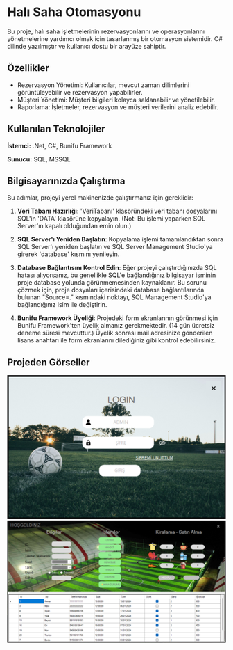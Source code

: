 
# Halı Saha Otomasyonu

Bu proje, halı saha işletmelerinin rezervasyonlarını ve operasyonlarını yönetmelerine yardımcı olmak için tasarlanmış bir otomasyon sistemidir. C# dilinde yazılmıştır ve kullanıcı dostu bir arayüze sahiptir. 


## Özellikler

- Rezervasyon Yönetimi: Kullanıcılar, mevcut zaman dilimlerini görüntüleyebilir ve rezervasyon yapabilirler.
- Müşteri Yönetimi: Müşteri bilgileri kolayca saklanabilir ve yönetilebilir.
- Raporlama: İşletmeler, rezervasyon ve müşteri verilerini analiz edebilir.

  
## Kullanılan Teknolojiler

**İstemci:** .Net, C#, Bunifu Framework

**Sunucu:** SQL, MSSQL

  ## Bilgisayarınızda Çalıştırma

Bu adımlar, projeyi yerel makinenizde çalıştırmanız için gereklidir:

1. **Veri Tabanı Hazırlığı**: 'VeriTabanı' klasöründeki veri tabanı dosyalarını SQL'in 'DATA' klasörüne kopyalayın. (Not: Bu işlemi yaparken SQL Server'ın kapalı olduğundan emin olun.)

2. **SQL Server'ı Yeniden Başlatın**: Kopyalama işlemi tamamlandıktan sonra SQL Server'ı yeniden başlatın ve SQL Server Management Studio'ya girerek 'database' kısmını yenileyin.

3. **Database Bağlantısını Kontrol Edin**: Eğer projeyi çalıştırdığınızda SQL hatası alıyorsanız, bu genellikle SQL'e bağlandığınız bilgisayar isminin proje database yolunda görünmemesinden kaynaklanır. Bu sorunu çözmek için, proje dosyaları içerisindeki database bağlantılarında bulunan "Source=." kısmındaki noktayı, SQL Management Studio'ya bağlandığınız isim ile değiştirin.

4. **Bunifu Framework Üyeliği**: Projedeki form ekranlarının görünmesi için Bunifu Framework'ten üyelik almanız gerekmektedir. (14 gün ücretsiz deneme süresi mevcuttur.) Üyelik sonrası mail adresinize gönderilen lisans anahtarı ile form ekranlarını dilediğiniz gibi kontrol edebilirsiniz.

## Projeden Görseller
![Uygulama Ekran Görüntüsü](https://github.com/yusufaytasss/Hali-Saha-Otomasyonu/blob/main/GirisEkrani.png)
![Uygulama Ekran Görüntüsü](https://github.com/yusufaytasss/Hali-Saha-Otomasyonu/blob/main/KarsilamaEkrani.png)
